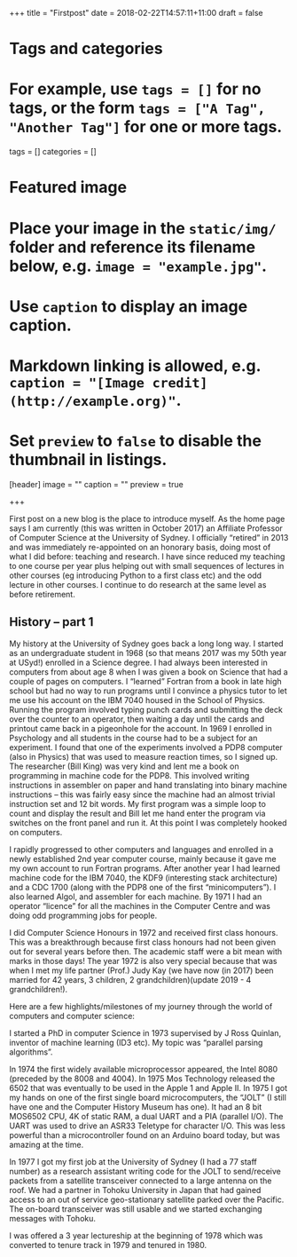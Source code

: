 +++
title = "Firstpost"
date = 2018-02-22T14:57:11+11:00
draft = false

# Tags and categories
# For example, use `tags = []` for no tags, or the form `tags = ["A Tag", "Another Tag"]` for one or more tags.
tags = []
categories = []

# Featured image
# Place your image in the `static/img/` folder and reference its filename below, e.g. `image = "example.jpg"`.
# Use `caption` to display an image caption.
#   Markdown linking is allowed, e.g. `caption = "[Image credit](http://example.org)"`.
# Set `preview` to `false` to disable the thumbnail in listings.
[header]
image = ""
caption = ""
preview = true

+++

First post on a new blog is the place to introduce myself. As the
home page says I am currently (this was written in October 2017) an Affiliate
Professor of Computer Science at the University of Sydney.  I
officially “retired” in 2013 and was immediately re-appointed on
an honorary basis, doing most of what I did before: teaching and
research. I have since reduced my teaching to one course per year
plus helping out with small sequences of lectures in other courses
(eg introducing Python to a first class etc) and the odd lecture
in other courses. I continue to do research at the same level as
before retirement.  

## History – part 1

My history at the University of Sydney goes back a long long way.
I started as an undergraduate student in 1968 (so that means 2017
was my 50th year at USyd!) enrolled in a Science degree.  I had
always been interested in computers from about age 8 when I was
given a book on Science that had a couple of pages on computers. I
“learned” Fortran from a book in late high school but had no way
to run programs until I convince a physics tutor to let me use his
account on the IBM 7040 housed in the School of Physics. Running
the program involved typing punch cards and submitting the deck
over the counter to an operator, then waiting a day until the cards
and printout came back in a pigeonhole for the account. In 1969 I
enrolled in Psychology and all students in the course had to be a
subject for an experiment. I found that one of the experiments
involved a PDP8 computer (also in Physics) that was used to measure
reaction times, so I signed up. The researcher (Bill King) was very
kind and lent me a book on programming in machine code for the PDP8.
This involved writing instructions in assembler on paper and hand
translating into binary machine instructions – this was fairly easy
since the machine had an almost trivial instruction set and 12 bit
words. My first program was a simple loop to count and display the
result and Bill let me hand enter the program via switches on the
front panel and run it. At this point I was completely hooked on
computers.

I rapidly progressed to other computers and languages and enrolled
in a newly established 2nd year computer course, mainly because it
gave me my own account to run Fortran programs. After another year
I had learned machine code for the IBM 7040, the KDF9 (interesting
stack architecture) and a CDC 1700 (along with the PDP8 one of the
first “minicomputers”). I also learned Algol, and assembler for
each machine. By 1971 I had an operator “licence” for all the
machines in the Computer Centre and was doing odd programming jobs
for people.

I did Computer Science Honours in 1972 and received first class
honours. This was a breakthrough because first class honours had
not been given out for several years before then. The academic staff
were a bit mean with marks in those days! The year 1972 is also
very special because that was when I met my life partner (Prof.)
Judy Kay (we have now (in 2017) been married for 42 years, 3 children, 2
grandchildren)(update 2019 - 4 grandchildren!).

Here are a few highlights/milestones of my journey through the world
of computers and computer science:

I started a PhD in computer Science in 1973 supervised by J Ross
Quinlan, inventor of machine learning (ID3 etc). My topic was
“parallel parsing algorithms”.

In 1974 the first widely available microprocessor appeared, the
Intel 8080 (preceded by the 8008 and 4004). In 1975 Mos Technology
released the 6502 that was eventually to be used in the Apple 1 and
Apple II. In 1975 I got my hands on one of the first single board
microcomputers, the “JOLT” (I still have one and the Computer History
Museum has one). It had an 8 bit MOS6502 CPU, 4K of static RAM, a
dual UART and a PIA (parallel I/O). The UART was used to drive an
ASR33 Teletype for character I/O. This was less powerful than a
microcontroller found on an Arduino board today, but was amazing
at the time.

In 1977 I got my first job at the University of Sydney (I had a 77
staff number) as a research assistant writing code for the JOLT to
send/receive packets from a satellite transceiver connected to a
large antenna on the roof. We had a partner in Tohoku University
in Japan that had gained access to an out of service geo-stationary
satellite parked over the Pacific. The on-board transceiver was
still usable and we started exchanging messages with Tohoku.


I was offered a 3 year lectureship at the beginning of 1978 which
was converted to tenure track in 1979 and tenured in 1980.  

